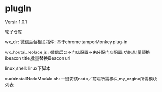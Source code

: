 # plugIn
Versin 1.0.1




轮子仓库






wx_dir: 微信后台相关插件: 基于chrome tamperMonkey plug-in







wx_houtai_replace.js : 微信后台->门店配置->未分配门店配置:功能:批量替换ibeacon title,批量替换iBeacon url






linux_shell: linux下脚本







sudoInstallNodeModule.sh: 一键安装node／前端所需模块,my_engine所需模块列表



